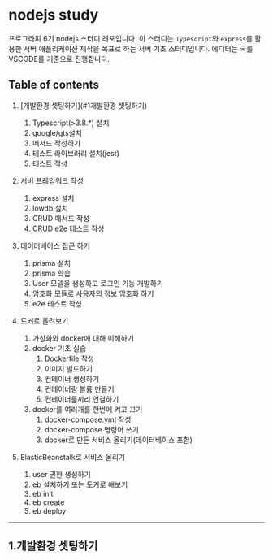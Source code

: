 # nodejs study

프로그라피 6기 nodejs 스터디 레포입니다. 이 스터디는 `Typescript`와 `express`를 활용한 서버 애플리케이션 제작을 목표로 하는 서버 기초 스터디입니다. 에디터는 국룰 VSCODE를 기준으로 진행합니다.

## Table of contents

1. [개발환경 셋팅하기](#1개발환경 셋팅하기)
   1. Typescript(>3.8.*) 설치
   2. google/gts설치
   3. 메서드 작성하기
   4. 테스트 라이브러리 설치(jest)
   5. 테스트 작성

2. 서버 프레임워크 작성
   1. express 설치
   2. lowdb 설치
   3. CRUD 메서드 작성
   4. CRUD e2e 테스트 작성

3. 데이터베이스 접근 하기
   1. prisma 설치
   2. prisma 학습
   3. User 모델을 생성하고 로그인 기능 개발하기
   4. 암호화 모듈로 사용자의 정보 암호화 하기
   5. e2e 테스트 작성

4. 도커로 올려보기
   1. 가상화와 docker에 대해 이해하기
   2. docker 기초 실습
      1. Dockerfile 작성
      2. 이미지 빌드하기
      3. 컨테이너 생성하기
      4. 컨테이너랑 볼륨 만들기
      5. 컨테이너들끼리 연결하기
   3. docker를 여러개를 한번에 켜고 끄기
      1. docker-compose.yml 작성
      2. docker-compose 명령어 쓰기
      3. docker로 만든 서비스 올리기(데이터베이스 포함)

5. ElasticBeanstalk로 서비스 올리기
   1. user 권한 생성하기
   2. eb 설치하기 또는 도커로 해보기
   3. eb init
   4. eb create
   5. eb deploy

***

## 1.개발환경 셋팅하기
